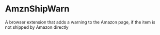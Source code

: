 # AmznShipWarn
A browser extension that adds a warning to the Amazon page, if the item is not shipped by Amazon directly
